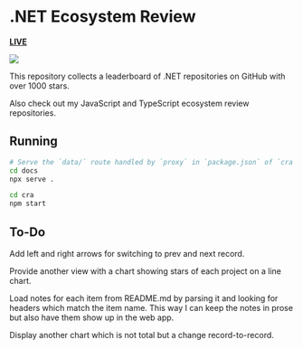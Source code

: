 # .NET Ecosystem Review

[**LIVE**](https://tomashubelbauer.github.io/net-ecosystem-review)

![](https://github.com/tomashubelbauer/net-ecosystem-review/workflows/.github/workflows/main.yml/badge.svg)

This repository collects a leaderboard of .NET repositories on GitHub with over
1000 stars.

Also check out my JavaScript and TypeScript ecosystem review repositories.

## Running

```sh
# Serve the `data/` route handled by `proxy` in `package.json` of `cra`
cd docs
npx serve .
```

```sh
cd cra
npm start
```

## To-Do

Add left and right arrows for switching to prev and next record.

Provide another view with a chart showing stars of each project on a line chart.

Load notes for each item from README.md by parsing it and looking for headers
which match the item name. This way I can keep the notes in prose but also have
them show up in the web app.

Display another chart which is not total but a change record-to-record.
